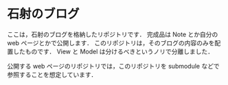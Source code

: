 # 石射のブログ

ここは，石射のブログを格納したリポジトリです．
完成品は Note とか自分の web ページとかで公開します．
このリポジトリは，そのブログの内容のみを配置したものです．
View と Model は分けるべきというノリで分離しました．

公開する web ページのリポジトリでは，このリポジトリを submodule などで参照することを想定しています．

